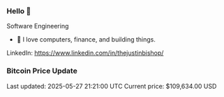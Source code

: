 ### Hello 🤙  

Software Engineering

- 🔭 I love computers, finance, and building things.
  
LinkedIn: https://www.linkedin.com/in/thejustinbishop/  




















































































































































































































































































































































































































































































### Bitcoin Price Update
Last updated: 2025-05-27 21:21:00 UTC
Current price: $109,634.00 USD
